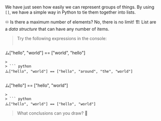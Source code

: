 We have just seen how easily we can represent groups of things. By using `[]`, we have a simple way in Python to tie them together into lists.

♾️️ Is there a maximum number of elements? No, there is no limit! 🏗️ List are a _data structure_ that can have any number of items.

> Try the following expressions in the console:
>
> ``` python
ム["hello", "world"] == ["world", "hello"]
```
>
> ``` python
ム["hello", "world"] == ["hello", "around", "the", "world"]
```
>
> ``` python
ム["hello"] == ["hello", "world"]
```
>
> ``` python
ム["hello", "world"] == ["hello", "world"]
```
> What conclusions can you draw? :thought_balloon: